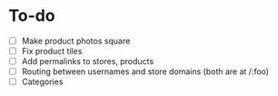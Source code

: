 # To-do

- [ ] Make product photos square
- [ ] Fix product tiles
- [ ] Add permalinks to stores, products
- [ ] Routing between usernames and store domains (both are at /:foo)
- [ ] Categories
